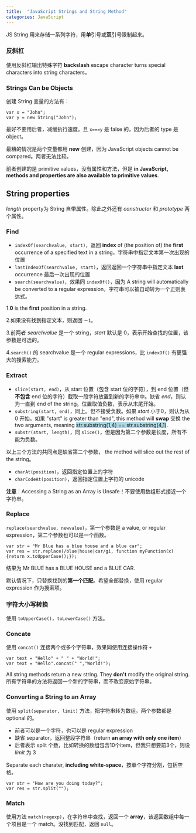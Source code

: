 ```yaml
---
title:  "JavaScript Strings and String Method"
categories: JavaScript
---
```

JS String 用来存储一系列字符，用**单**引号或**双**引号限制起来。

### 反斜杠

使用反斜杠输出特殊字符 **backslash** escape character turns special characters into string characters。

### Strings Can be Objects

创建 String 变量的方法有：

    var x = "John";
    var y = new String("John");

最好不要用后者，减缓执行速度。且 `x===y` 是 false 的，因为后者的 type 是 object。

最糟的情况是两个变量都用 **new** 创建，因为 <span class="blue-text">JavaScript objects cannot be compared</span>。两者无法比较。

前者创建的是 primitive values，没有属性和方法，但是 **in JavaScript, methods and properties are also available to primitive values**.

<!--more-->

## String properties

_length_ property为 String 自带属性。除此之外还有 _constructor_ 和 _prototype_ 两个属性。

### Find

+ `indexOf(searchvalue, start)`，返回 **index** of (the position of) the **first** occurrence of a specified text in a string，<span class="blue-text">字符串中指定文本第一次出现的位置</span>
+ `lastIndexOf(searchvalue, start)`，返回返回一个字符串中指定文本 **last** occurrence 最后一次出现的位置
+ `search(searchvalue)`，效果同 `indexOf()`，因为 A string will automatically be converted to a regular expression，字符串可以被自动转为一个正则表达式。

1.**0** is the **first** position in a string.

2.如果没有找到指定文本，则返回 `－1`。

3.前两者 _searchvalue_ 是一个 string，_start_ 默认是 0，表示开始查找的位置，该参数是可选的。

4.`search()` 的 searchvalue 是一个 regular expressions，比 `indexOf()` 有更强大的搜索能力。

### Extract

+ `slice(start, end)`，从 start 位置（包含 start 位的字符），到 end 位置（但**不包含** end 位的字符）截取一段字符放置到新的字符串中。缺省 _end_，则认为一直到 end of the string。位置取值负数，表示从末尾开始。
+ `substring(start, end)`，同上。但不接受负数。如果 _start_ 小于0，则认为从 0 开始。如果 "start" is greater than "end", this method will **swap** 交换 the two arguments, meaning <span style="background-color:lightblue;">str.substring(1,4) == str.substring(4,1)</span>.
+ `substr(start, length)`，同 `slice()`，但是因为第二个参数是长度，所有不能为负数。

以上三个方法的共同点是缺省第二个参数， the method will slice out the rest of the string。

+ `charAt(position)`，返回指定位置上的字符
+ `charCodeAt(position)`，返回指定位置上字符的 unicode

**注意**：Accessing a String as an Array is Unsafe！不要使用数组形式接近一个字符串。

### Replace

`replace(searchvalue, newvalue)`，第一个参数是 a value, or regular expression，第二个参数也可以是一个函数。

    var str = "Mr Blue has a blue house and a blue car";
    var res = str.replace(/blue|house|car/gi, function myFunction(x){return x.toUpperCase();});

结果为 Mr BLUE has a BLUE HOUSE and a BLUE CAR.

默认情况下，<span class="blue-text">只替换找到的**第一个匹配**</span>。希望全部替换，使用 regular expression 作为搜索项。

### 字符大小写转换

使用 `toUpperCase()`，`toLowerCase()` 方法。

### Concate

使用 `concat()` 连接两个或多个字符串，效果同使用连接操作符 `+`

    var text = "Hello" + " " + "World!";
    var text = "Hello".concat(" ","World!");

All string methods return a new string. They **don't** modify the original string. <span class="blue-text">所有字符串的方法将返回一个新的字符串，而不改变原始字符串</span>。

### Converting a String to an Array

使用 `split(separator, limit)` 方法，把字符串转为数组。两个参数都是 optional 的。

+ 前者可以是一个字符，也可以是 regular expression
+ 缺省 separator，返回整段字符串（return **an array with only one item**）
+ 后者表示 split 个数，比如转换的数组包含10个item，但我只想要前3个，则设 _limit_ 为 3

Separate each charater, **including white-space**，按单个字符分割，包括空格。

    var str = "How are you doing today?";
    var res = str.split("");

### Match

使用方法 `match(regexp)`，在字符串中查找，返回一个 **array**，该返回数组中每一个项目是一个 match。没找到匹配，返回 `null`。
